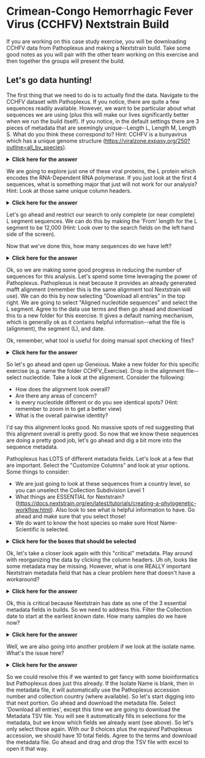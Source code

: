 # Crimean-Congo Hemorrhagic Fever Virus (CCHFV) Nextstrain Build

If you are working on this case study exercise, you will be downloading CCHFV data from Pathoplexus and making a Nextstrain build. Take some good notes as you will pair with the other team working on this exercise and then together the groups will present the build.

## Let's go data hunting!

The first thing that we need to do is to actually find the data. Navigate to the CCHFV dataset with Pathoplexus. If you notice, there are quite a few sequences readily available. However, we want to be particular about what sequences we are using (plus this will make our lives significantly better when we run the build itself). If you notice, in the default settings there are 3 pieces of metadata that are seemingly unique--Length L, Length M, Length S. What do you think these correspond to? Hint: CCHFV is a bunyavirus which has a unique genome structure (https://viralzone.expasy.org/250?outline=all_by_species).
<details>
  <summary><b>Click here for the answer</b></summary>
  Bunyavirus genomes are tripartite. They are composed of an L, M, and S genome (Large, Medium, Small)
</details>

We are going to explore just one of these viral proteins, the L protein which encodes the RNA-Dependent RNA polymerase. If you just look at the first 4 sequences, what is something major that just will not work for our analysis? Hint: Look at those same unique column headers.
<details>
  <summary><b>Click here for the answer</b></summary>
  The length of the L segment sequences vary drastically in size. Some are near complete while others are just fractions of the genome.
</details>

Let's go ahead and restrict our search to only complete (or near complete) L segment sequences. We can do this by making the 'From' length for the L segment to be 12,000 (Hint: Look over to the search fields on the left hand side of the screen).

Now that we've done this, how many sequences do we have left?

<details>
  <summary><b>Click here for the answer</b></summary>
  Only 318 sequences remain.
</details>

Ok, so we are making some good progress in reducing the number of sequences for this analysis. Let's spend some time leveraging the power of Pathoplexus. Pathoplexus is neat because it provides an already generated mafft alignment (remember this is the same alignment tool Nextstrain will use). We can do this by now selecting "Download all entries" in the top right. We are going to select "Aligned nucleotide sequences" and select the L segment. Agree to the data use terms and then go ahead and download this to a new folder for this exercise. It gives a default naming mechanism, which is generally ok as it contains helpful information--what the file is (alignment), the segment (L), and date. 

Ok, remember, what tool is useful for doing manual spot checking of files?
<details>
  <summary><b>Click here for the answer</b></summary>
  Geneious Prime
</details>

So let's go ahead and open up Geneious. Make a new folder for this specific exercise (e.g. name the folder CCHFV_Exercise). Drop in the alignment file--select nucleotide. Take a look at the alignment. Consider the following:

- How does the alignment look overall?
- Are there any areas of concern?
- Is every nucleotide different or do you see identical spots? (Hint: remember to zoom in to get a better view)
- What is the overall pairwise identity?

I'd say this alignment looks good. No massive spots of red suggesting that this alignment overall is pretty good. So now that we know these sequences are doing a pretty good job, let's go ahead and dig a bit more into the sequence metadata.

Pathoplexus has LOTS of different metadata fields. Let's look at a few that are important. Select the "Customize Columns" and look at your options. Some things to consider:

- We are just going to look at these sequences from a country level, so you can unselect the Collection Subdivision Level 1
- What things are ESSENTIAL for Nextstrain? (https://docs.nextstrain.org/en/latest/tutorials/creating-a-phylogenetic-workflow.html). Also look to see what is helpful information to have. Go ahead and make sure that you select those!
- We do want to know the host species so make sure Host Name-Scientific is selected.

<details>
  <summary><b>Click here for the boxes that should be selected</b></summary>
  - Length L
  - Author Affiliations
  - Author
  - Host Name-Scientific
  - Is Lab Host (This is to known if it was a cultured virus in the lab)
  - INSDC accesssion L
  - Collection Country
  - Collection Date
  - Isolate Name (this is the strain name)
</details>

Ok, let's take a closer look again with this "critical" metadata. Play around with reorganizing the data by clicking the column headers. Uh oh, looks like some metadata may be missing. However, what is one REALLY important Nextstrain metadata field that has a clear problem here that doesn't have a workaround?

<details>
  <summary><b>Click here for the answer</b></summary>
  The Collection Date field. Not all samples have a collection date recorded!
</details>

Ok, this is critical because Nextstrain has date as one of the 3 essential metadata fields in builds. So we need to address this. Filter the Collection date to start at the earliest *known* date. How many samples do we have now?

<details>
  <summary><b>Click here for the answer</b></summary>
  The earliest date is 1956. You can filter with the collection date on the search fields. We now have 302 sequences.
</details>

Well, we are also going into another problem if we look at the isolate name. What's the issue here?

<details>
  <summary><b>Click here for the answer</b></summary>
  Some of the strain names (Isolate Name) are blank. This is another key piece of information for Nextstrain.
</details>

So we could resolve this if we wanted to get fancy with some bioinformatics but Pathoplexus does just this already. If the Isolate Name is blank, then in the metadata file, it will automatically use the Pathoplexus accession number and collection country (where available). So let's start digging into that next portion. Go ahead and download the metadata file. Select 'Download all entries', except this time we are going to download the Metadata TSV file. You will see it automatically fills in selections for the metadata, but we know which fields we already want (see above). So let's only select those again. With our 9 choices plus the *required* Pathoplexus accession, we should have 10 total fields. Agree to the terms and download the metadata file. Go ahead and drag and drop the TSV file with excel to open it that way.




